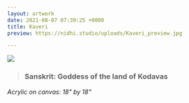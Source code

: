 ```yaml
---
layout: artwork
date: 2021-08-07 07:39:25 +0000
title: Kaveri
preview: https://nidhi.studio/uploads/Kaveri_preview.jpg

---
```

![](https://nidhi.studio/uploads/Kaveri_wm.jpg)

> ### Sanskrit: Goddess of the land of Kodavas

_Acrylic on canvas: 18" by 18"_

